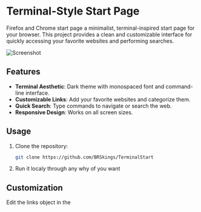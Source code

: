 # Terminal-Style Start Page

Firefox and Chrome start page a minimalist, terminal-inspired start page for your browser. This project provides a clean and customizable interface for quickly accessing your favorite websites and performing searches.

![Screenshot](https://github.com/user-attachments/assets/75fc5fb7-4cd5-4160-ac78-fa2a1abbbe10)
## Features

- **Terminal Aesthetic**: Dark theme with monospaced font and command-line interface.
- **Customizable Links**: Add your favorite websites and categorize them.
- **Quick Search**: Type commands to navigate or search the web.
- **Responsive Design**: Works on all screen sizes.

## Usage
1. Clone the repository:
   ```bash
   git clone https://github.com/BRSkings/TerminalStart
2. Run it localy through any why of you want 

## Customization
Edit the links object in the <script> section of bestone.html to add or modify commands.

Replace the background image by updating the background URL in the CSS.

## Example Commands
📺 youtube: Opens YouTube.

🎮 steam: Opens Steam.

🐙 github: Opens GitHub.

search <query>: Performs a Google search.

## Languages Used
HTML, CSS, JavaScript

## Inspiration/OG
I got inspiration from Excalith's start page: [https://excalith-start-page.vercel.app/](https://github.com/excalith/excalith-start-page)
